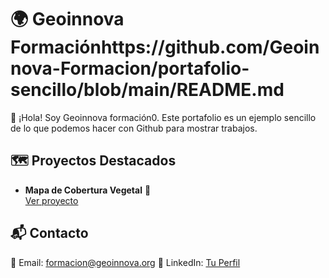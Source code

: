 # 🌍 Geoinnova Formaciónhttps://github.com/Geoinnova-Formacion/portafolio-sencillo/blob/main/README.md

👋 ¡Hola! Soy Geoinnova formación0.  Este portafolio es un ejemplo sencillo de lo que podemos hacer con Github para mostrar trabajos.

## 🗺️ Proyectos Destacados
- **Mapa de Cobertura Vegetal** 🌱  
  [Ver proyecto](proyectos/proyecto1.md)

## 📬 Contacto
📧 Email: formacion@geoinnova.org
🔗 LinkedIn: [Tu Perfil](https://www.linkedin.com/school/geoinnova-formacion/)
